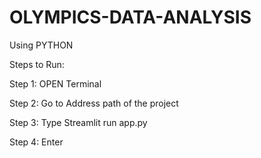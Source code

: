 # OLYMPICS-DATA-ANALYSIS
Using PYTHON

  Steps to Run:
  
  Step 1: OPEN Terminal 
  
  Step 2: Go to Address path of the project
  
  Step 3: Type Streamlit run app.py
  
  Step 4: Enter
